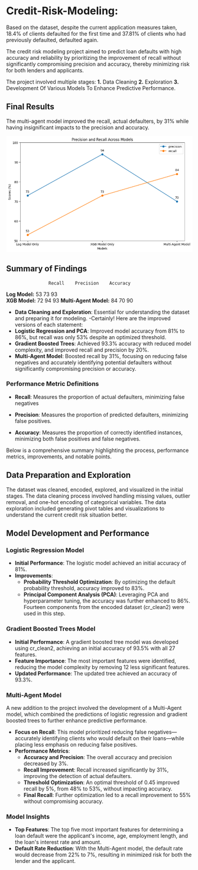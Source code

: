 # Credit-Risk-Modeling:

Based on the dataset, despite the current application measures taken, 18.4% of clients defaulted for the first time and 37.81% of clients who had previously defaulted, defaulted again.

The credit risk modeling project aimed to predict loan defaults with high accuracy and reliability by prioritizing the improvement of recall without significantly compromising precision and accuracy, thereby minimizing risk for both lenders and applicants.

The project involved multiple stages:
  **1.** Data Cleaning
  **2.** Exploration
  **3.** Development Of Various Models To Enhance Predictive Performance.

## Final Results

The multi-agent model improved the recall, actual defaulters, by 31% while having insignificant impacts to the precision and accuracy.

![Model Performance](https://github.com/10ken/Credit-Risk-Modeling/blob/master/img/all_performance_KPIs.png)

## Summary of Findings
                    Recall    Precision    Accuracy    
**Log Model:**            53          73          93      
**XGB Model:**            72          94          93
**Multi-Agent Model:**    84          70          90

- **Data Cleaning and Exploration**: Essential for understanding the dataset and preparing it for modeling.
-Certainly! Here are the improved versions of each statement:
- **Logistic Regression and PCA**: Improved model accuracy from 81% to 86%, but recall was only 53% despite an optimized threshold.
- **Gradient Boosted Trees**: Achieved 93.3% accuracy with reduced model complexity, and improved recall and precision by 20%.
- **Multi-Agent Model**: Boosted recall by 31%, focusing on reducing false negatives and accurately identifying potential defaulters without significantly compromising precision or accuracy.

### Performance Metric Definitions
- **Recall**: Measures the proportion of actual defaulters, minimizing false negatives

- **Precision**: Measures the proportion of predicted defaulters, minimizing false positives.
  
- **Accuracy**: Measures the proportion of correctly identified instances, minimizing both false positives and false negatives.


Below is a comprehensive summary highlighting the process, performance metrics, improvements, and notable points.

## Data Preparation and Exploration

The dataset was cleaned, encoded, explored, and visualized in the initial stages. The data cleaning process involved handling missing values, outlier removal, and one-hot encoding of categorical variables. The data exploration included generating pivot tables and visualizations to understand the current credit risk situation better.

## Model Development and Performance

### Logistic Regression Model

- **Initial Performance**: The logistic model achieved an initial accuracy of 81%.
- **Improvements**:
  - **Probability Threshold Optimization**: By optimizing the default probability threshold, accuracy improved to 83%.
  - **Principal Component Analysis (PCA)**: Leveraging PCA and hyperparameter tuning, the accuracy was further enhanced to 86%. Fourteen components from the encoded dataset (cr_clean2) were used in this step.
  
### Gradient Boosted Trees Model

- **Initial Performance**: A gradient boosted tree model was developed using cr_clean2, achieving an initial accuracy of 93.5% with all 27 features.
- **Feature Importance**: The most important features were identified, reducing the model complexity by removing 12 less significant features.
- **Updated Performance**: The updated tree achieved an accuracy of 93.3%.

### Multi-Agent Model

A new addition to the project involved the development of a Multi-Agent model, which combined the predictions of logistic regression and gradient boosted trees to further enhance predictive performance.

- **Focus on Recall**: This model prioritized reducing false negatives—accurately identifying clients who would default on their loans—while placing less emphasis on reducing false positives.
- **Performance Metrics**:
  - **Accuracy and Precision**: The overall accuracy and precision decreased by 3%.
  - **Recall Improvement**: Recall increased significantly by 31%, improving the detection of actual defaulters.
  - **Threshold Optimization**: An optimal threshold of 0.45 improved recall by 5%, from 48% to 53%, without impacting accuracy.
  - **Final Recall**: Further optimization led to a recall improvement to 55% without compromising accuracy.

### Model Insights

- **Top Features**: The top five most important features for determining a loan default were the applicant's income, age, employment length, and the loan's interest rate and amount.
- **Default Rate Reduction**: With the Multi-Agent model, the default rate would decrease from 22% to 7%, resulting in minimized risk for both the lender and the applicant.
